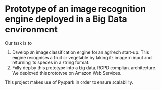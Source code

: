 # Prototype of an image recognition engine deployed in a Big Data environment  
Our task is to:
1) Develop an image classification engine for an agritech start-up. This engine recognises a fruit or vegetable by taking its image in input and returning its species in a string format.  
2) Fully deploy this prototype into a big data, RGPD compliant architecture. We deployed this prototype on Amazon Web Services.

This project makes use of Pyspark in order to ensure scalability.


<!---
Commento commento This project is partially inspired by and includes the Kaggle Competition [Home Credit Default Risk](https://www.kaggle.com/competitions/home-credit-default-risk/overview).
-->
